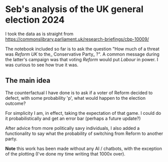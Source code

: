 # Seb's analysis of the UK general election 2024

I took the data as is straight from https://commonslibrary.parliament.uk/research-briefings/cbp-10009/ 

The notebook included so far is to ask the question "How much of a threat was _Reform UK_ to the_ Conservative Party_ ?". A common message during the latter's campaign was that voting _Reform_ would put _Labour_ in power. I was curious to see how true it was. 

## The main idea

The counterfactual I have done is to ask if a voter of Reform decided to defect, with some probability 'p', what would happen to the election outcome?

For simplicity I am, in effect, taking the expectation of that game. I could do it probabilistically and get an error bar (perhaps a future update?)

After advice from more politically savy individuals, I also added a functionality to say what the probability of switching from Reform to another party.

**Note** this work has been made without any AI / chatbots, with the exception of the plotting (I've done my time writing that 1000x over).
